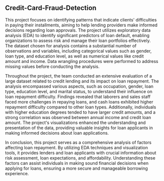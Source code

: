 ## Credit-Card-Fraud-Detection

This project focuses on identifying patterns that indicate clients' difficulties in paying their installments, aiming to help lending providers make informed decisions regarding loan approvals. The project utilizes exploratory data analysis (EDA) to identify significant predictors of loan default, enabling organizations to assess risk and manage their loan portfolios effectively. The dataset chosen for analysis contains a substantial number of observations and variables, including categorical values such as gender, loan type, and education level, as well as numerical values like credit amount and income. Data wrangling procedures were performed to address missing values before conducting the analysis.

Throughout the project, the team conducted an extensive evaluation of a large dataset related to credit lending and its impact on loan repayment. The analysis encompassed various aspects, such as occupation, gender, loan type, education level, and marital status, to understand their influence on loan repayment difficulty. Findings revealed that laborers and sales staff faced more challenges in repaying loans, and cash loans exhibited higher repayment difficulty compared to other loan types. Additionally, individuals with higher education degrees tended to have larger credit amounts, and a strong correlation was observed between annual income and credit loan amount. The project's visualizations enhanced the understanding and presentation of the data, providing valuable insights for loan applicants in making informed decisions about loan applications.

In conclusion, this project serves as a comprehensive analysis of factors affecting loan repayment. By utilizing EDA techniques and visualization tools, it provides lenders and loan applicants with crucial information about risk assessment, loan expectations, and affordability. Understanding these factors can assist individuals in making sound financial decisions when applying for loans, ensuring a more secure and manageable borrowing experience.

